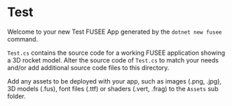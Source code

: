 # Test

Welcome to your new Test FUSEE App generated by the `dotnet new fusee` command.

`Test.cs` contains the source code for a working FUSEE application showing 
a 3D rocket model. Alter the source code of `Test.cs` to match your needs 
and/or add additional source code files to this directory.

Add any assets to be deployed with your app, such as images (.png, .jpg), 
3D models (.fus), font files (.ttf) or shaders (.vert, .frag) 
to the `Assets` sub folder.


